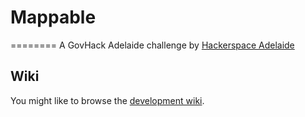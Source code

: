 # Mappable
========
A GovHack Adelaide challenge by [Hackerspace Adelaide](http://hackerspace-adelaide.org.au)

## Wiki
You might like to browse the [development wiki](https://github.com/sighmon/mappable/wiki).